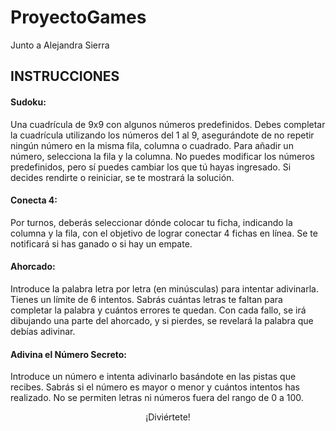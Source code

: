 # ProyectoGames
Junto a Alejandra Sierra

## INSTRUCCIONES


#### Sudoku:

Una cuadrícula de 9x9 con algunos números predefinidos. Debes completar la cuadrícula utilizando los números del 1 al 9, asegurándote de no repetir ningún número en la misma fila, columna o cuadrado. Para añadir un número, selecciona la fila y la columna. No puedes modificar los números predefinidos, pero sí puedes cambiar los que tú hayas ingresado. Si decides rendirte o reiniciar, se te mostrará la solución.


#### Conecta 4:

Por turnos, deberás seleccionar dónde colocar tu ficha, indicando la columna y la fila, con el objetivo de lograr conectar 4 fichas en línea. Se te notificará si has ganado o si hay un empate.


#### Ahorcado:

Introduce la palabra letra por letra (en minúsculas) para intentar adivinarla. Tienes un límite de 6 intentos. Sabrás cuántas letras te faltan para completar la palabra y cuántos errores te quedan. Con cada fallo, se irá dibujando una parte del ahorcado, y si pierdes, se revelará la palabra que debías adivinar.


#### Adivina el Número Secreto:

Introduce un número e intenta adivinarlo basándote en las pistas que recibes. Sabrás si el número es mayor o menor y cuántos intentos has realizado. No se permiten letras ni números fuera del rango de 0 a 100.


 <p align="center">¡Diviértete!
 </p> 
